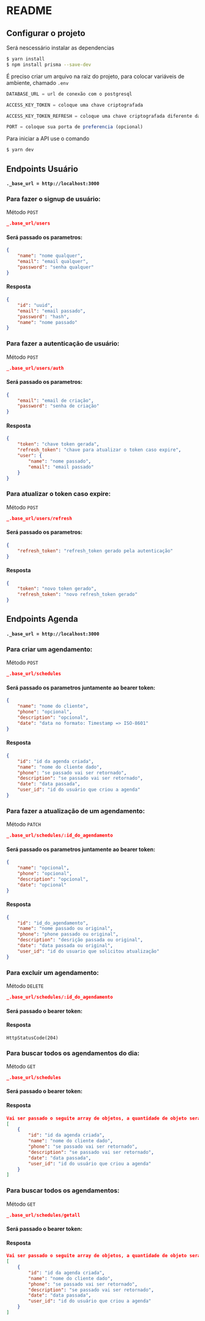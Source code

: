 # README 
## Configurar o projeto

Será nescessário instalar as dependencias

```bash
$ yarn install
$ npm install prisma --save-dev
```

É preciso criar um arquivo na raiz do projeto, para colocar variáveis de ambiente, chamado ` .env `
```typescript
DATABASE_URL = url de conexão com o postgresql

ACCESS_KEY_TOKEN = coloque uma chave criptografada

ACCESS_KEY_TOKEN_REFRESH = coloque uma chave criptografada diferente da chave interior

PORT = coloque sua porta de preferencia (opcional)
```

Para iniciar a API use o comando 

```bash
$ yarn dev
```

## Endpoints Usuário
#### `._base_url = http://localhost:3000`

### Para fazer o signup de usuário: 
Método `POST`
 
 ```json
_.base_url/users
```
#### Será passado os parametros:

```json
{
	"name": "nome qualquer",
	"email": "email qualquer",
	"password": "senha qualquer"
}
```
#### Resposta
```json
{
	"id": "uuid",
	"email": "email passado",
	"password": "hash",
	"name": "nome passado"
}
```


### Para fazer a autenticação de usuário: 
 Método `POST`

 ```json
_.base_url/users/auth
```
#### Será passado os parametros:
```json
{
	"email": "email de criação",
	"password": "senha de criação"
}
```
#### Resposta
```json
{
	"token": "chave token gerada",
	"refresh_token": "chave para atualizar o token caso expire",
	"user": {
		"name": "nome passado",
		"email": "email passado"
	}
}
```


### Para atualizar o token caso expire: 
Método `POST`

 
 ```json
_.base_url/users/refresh
```
#### Será passado os parametros:
```json
{
	"refresh_token": "refresh_token gerado pela autenticação"
}
```
#### Resposta
```json
{
	"token": "novo token gerado",
	"refresh_token": "novo refresh_token gerado"
}
```




## Endpoints Agenda
#### `._base_url = http://localhost:3000`

### Para criar um agendamento: 
Método `POST`

 
 ```json
_.base_url/schedules
```
#### Será passado os parametros juntamente ao bearer token:

```json
{
	"name": "nome do cliente",
	"phone": "opcional",
    "description": "opcional",
	"date": "data no formato: Timestamp => ISO-8601"
}
```
#### Resposta
```json
{
	"id": "id da agenda criada",
	"name": "nome do cliente dado",
	"phone": "se passado vai ser retornado",
	"description": "se passado vai ser retornado",
	"date": "data passada",
	"user_id": "id do usuário que criou a agenda"
}
```


### Para fazer a atualização de um agendamento: 
Método `PATCH`

 
 ```json
_.base_url/schedules/:id_do_agendamento
```
#### Será passado os parametros juntamente ao bearer token:
```json
{
	"name": "opcional",
	"phone": "opcional",
	"description": "opcional",
	"date": "opcional"
}
```
#### Resposta
```json
{
	"id": "id_do_agendamento",
	"name": "nome passado ou original",
	"phone": "phone passado ou original",
	"description": "desrição passada ou original",
	"date": "data passada ou original",
	"user_id": "id do usuario que solicitou atualização"
}
```


### Para excluir um agendamento: 
Método `DELETE`

 
 ```json
_.base_url/schedules/:id_do_agendamento
```
#### Será passado o bearer token:

#### Resposta
```
HttpStatusCode(204)
```


### Para buscar todos os agendamentos do dia: 
Método `GET`

 
 ```json
_.base_url/schedules
```
#### Será passado o bearer token:

#### Resposta
```json
Vai ser passado o seguite array de objetos, a quantidade de objeto será respectivo à quantidade de agendamentos que tiver no dia
[
	{
        "id": "id da agenda criada",
        "name": "nome do cliente dado",
        "phone": "se passado vai ser retornado",
        "description": "se passado vai ser retornado",
        "date": "data passada",
        "user_id": "id do usuário que criou a agenda"
    }
]
```


### Para buscar todos os agendamentos: 
Método `GET`

 
 ```json
_.base_url/schedules/getall
```
#### Será passado o bearer token:

#### Resposta
```json
Vai ser passado o seguite array de objetos, a quantidade de objeto será respectivo à quantidade de agendamentos que tiver no totl
[
	{
        "id": "id da agenda criada",
        "name": "nome do cliente dado",
        "phone": "se passado vai ser retornado",
        "description": "se passado vai ser retornado",
        "date": "data passada",
        "user_id": "id do usuário que criou a agenda"
    }
]
```

